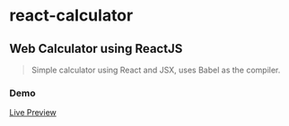 # react-calculator

## Web Calculator using ReactJS

> Simple calculator using React and JSX, uses Babel as the compiler.

### Demo

[Live Preview](https://www.d4ve.dev/preview_reactjs/calculator.html)
